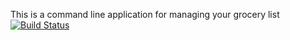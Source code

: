 This is a command line application for managing your grocery list
[![Build Status](https://travis-ci.com/Mscheer75/MyGroceries.svg?branch=master)](https://travis-ci.com/Mscheer75/MyGroceries)
